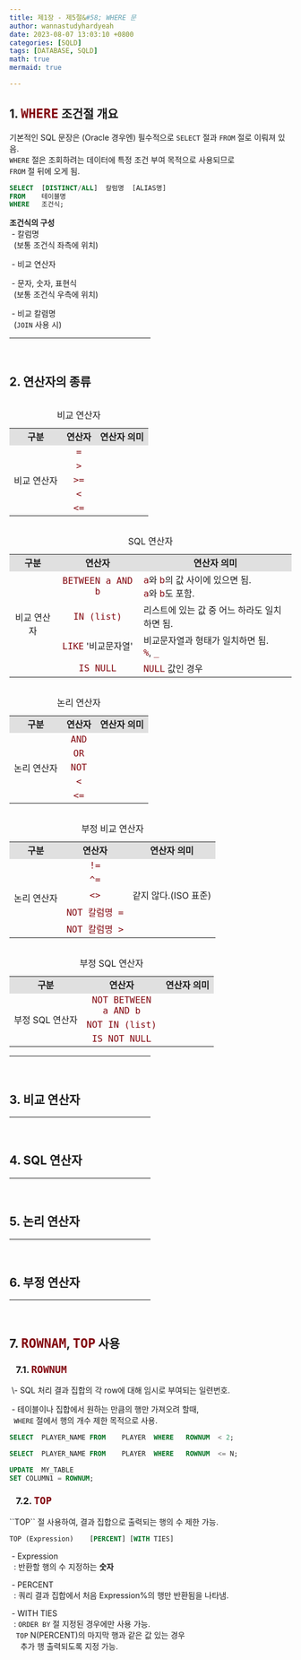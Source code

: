 ```yaml
---
title: 제1장 - 제5절&#58; WHERE 문
author: wannastudyhardyeah
date: 2023-08-07 13:03:10 +0800
categories: [SQLD]
tags: [DATABASE, SQLD]
math: true
mermaid: true

---
```

<h2>1. <code class="language-sql highlighter-rouge" style="color: #83060e; font-size: 1.4rem;"><b>WHERE</b></code> 조건절 개요</h2>

기본적인 SQL 문장은 (Oracle 경우엔) 필수적으로 ``SELECT`` 절과 ``FROM`` 절로 이뤄져 있음.<br>
``WHERE`` 절은 조회하려는 데이터에 특정 조건 부여 목적으로 사용되므로<br>
``FROM`` 절 뒤에 오게 됨.<br>

```sql
SELECT  [DISTINCT/ALL]  칼럼명  [ALIAS명]
FROM    테이블명
WHERE   조건식;
```

<b>조건식의 구성</b><br>
&nbsp;\- 칼럼명<br>
&nbsp;&nbsp;(보통 조건식 좌측에 위치)<br>

&nbsp;\- 비교 연산자<br>

&nbsp;\- 문자, 숫자, 표현식<br>
&nbsp;&nbsp;(보통 조건식 우측에 위치)<br>

&nbsp;\- 비교 칼렴명<br>
&nbsp;&nbsp;(``JOIN`` 사용 시)<br>
<hr width="50%">
<br>
<h2>2. 연산자의 종류</h2>

<table style="text-align: center;" align="left">
    <tr style="font-weight:bold; background: #e0e0e0;">
        <td>구분</td>
        <td>연산자</td>
        <td>연산자 의미</td>
    </tr>
    <tr>
        <td rowspan="5">비교 연산자</td>
        <td><code class="language-sql highlighter-rouge" style="color: #83060e; font-size: 1.0rem;">=</code></td>
        <td style="text-align: left"></td>
    </tr>
    <tr>
        <td><code class="language-sql highlighter-rouge" style="color: #83060e; font-size: 1.0rem;">></code></td>
        <td style="text-align: left"></td>
    </tr>
    <tr>
        <td><code class="language-sql highlighter-rouge" style="color: #83060e; font-size: 1.0rem;">>=</code></td>
        <td style="text-align: left"></td>
    </tr>
    <tr>
        <td><code class="language-sql highlighter-rouge" style="color: #83060e; font-size: 1.0rem;"><</code></td>
        <td style="text-align: left"></td>
    </tr>
    <tr>
        <td><code class="language-sql highlighter-rouge" style="color: #83060e; font-size: 1.0rem;"><=</code></td>
        <td style="text-align: left"></td>
    </tr>
    <caption style="text-align: center;">비교 연산자</caption>
</table>

<table style="text-align: center;" align="left">
    <tr style="font-weight:bold; background: #e0e0e0;">
        <td>구분</td>
        <td>연산자</td>
        <td>연산자 의미</td>
    </tr>
    <tr>
        <td rowspan="5">비교 연산자</td>
        <td><code class="language-sql highlighter-rouge" style="color: #83060e; font-size: 1.0rem;">BETWEEN a AND b</code></td>
        <td style="text-align: left"><code class="language-sql highlighter-rouge" style="color: #83060e; font-size: 1.0rem;">a</code>와 <code class="language-sql highlighter-rouge" style="color: #83060e; font-size: 1.0rem;">b</code>의 값 사이에 있으면 됨.<br><code class="language-sql highlighter-rouge" style="color: #83060e; font-size: 1.0rem;">a</code>와 <code class="language-sql highlighter-rouge" style="color: #83060e; font-size: 1.0rem;">b</code>도 포함.</td>
    </tr>
    <tr>
        <td><code class="language-sql highlighter-rouge" style="color: #83060e; font-size: 1.0rem;">IN (list)</code></td>
        <td style="text-align: left">리스트에 있는 값 중 어느 하라도 일치하면 됨.</td>
    </tr>
    <tr>
        <td><code class="language-sql highlighter-rouge" style="color: #83060e; font-size: 1.0rem;">LIKE</code> '비교문자열'</td>
        <td style="text-align: left">비교문자열과 형태가 일치하면 됨.<br><code class="language-sql highlighter-rouge" style="color: #83060e; font-size: 1.0rem;">%</code>, <code class="language-sql highlighter-rouge" style="color: #83060e; font-size: 1.0rem;">_</code></td>
    </tr>
    <tr>
        <td><code class="language-sql highlighter-rouge" style="color: #83060e; font-size: 1.0rem;">IS NULL</code></td>
        <td style="text-align: left"><code class="language-sql highlighter-rouge" style="color: #83060e; font-size: 1.0rem;">NULL</code> 값인 경우</td>
    </tr>
    <caption style="text-align: center;">SQL 연산자</caption>
</table>

<table style="text-align: center;" align="left">
    <tr style="font-weight:bold; background: #e0e0e0;">
        <td>구분</td>
        <td>연산자</td>
        <td>연산자 의미</td>
    </tr>
    <tr>
        <td rowspan="5">논리 연산자</td>
        <td><code class="language-sql highlighter-rouge" style="color: #83060e; font-size: 1.0rem;">AND</code></td>
        <td style="text-align: left"></td>
    </tr>
    <tr>
        <td><code class="language-sql highlighter-rouge" style="color: #83060e; font-size: 1.0rem;">OR</code></td>
        <td style="text-align: left"></td>
    </tr>
    <tr>
        <td><code class="language-sql highlighter-rouge" style="color: #83060e; font-size: 1.0rem;">NOT</code></td>
        <td style="text-align: left"></td>
    </tr>
    <tr>
        <td><code class="language-sql highlighter-rouge" style="color: #83060e; font-size: 1.0rem;"><</code></td>
        <td style="text-align: left"></td>
    </tr>
    <tr>
        <td><code class="language-sql highlighter-rouge" style="color: #83060e; font-size: 1.0rem;"><=</code></td>
        <td style="text-align: left"></td>
    </tr>
    <caption style="text-align: center;">논리 연산자</caption>
</table>

<table style="text-align: center;" align="left">
    <tr style="font-weight:bold; background: #e0e0e0;">
        <td>구분</td>
        <td>연산자</td>
        <td>연산자 의미</td>
    </tr>
    <tr>
        <td rowspan="5">논리 연산자</td>
        <td><code class="language-sql highlighter-rouge" style="color: #83060e; font-size: 1.0rem;">!=</code></td>
        <td style="text-align: left"></td>
    </tr>
    <tr>
        <td><code class="language-sql highlighter-rouge" style="color: #83060e; font-size: 1.0rem;">^=</code></td>
        <td style="text-align: left"></td>
    </tr>
    <tr>
        <td><code class="language-sql highlighter-rouge" style="color: #83060e; font-size: 1.0rem;"><></code></td>
        <td style="text-align: left">같지 않다.(ISO 표준)</td>
    </tr>
    <tr>
        <td><code class="language-sql highlighter-rouge" style="color: #83060e; font-size: 1.0rem;">NOT 칼럼명 =</code></td>
        <td style="text-align: left"></td>
    </tr>
    <tr>
        <td><code class="language-sql highlighter-rouge" style="color: #83060e; font-size: 1.0rem;">NOT 칼럼명 ></code></td>
        <td style="text-align: left"></td>
    </tr>
    <caption style="text-align: center;">부정 비교 연산자</caption>
</table>

<table style="text-align: center;" align="left">
    <tr style="font-weight:bold; background: #e0e0e0;">
        <td>구분</td>
        <td>연산자</td>
        <td>연산자 의미</td>
    </tr>
    <tr>
        <td rowspan="5">부정 SQL 연산자</td>
        <td><code class="language-sql highlighter-rouge" style="color: #83060e; font-size: 1.0rem;">NOT BETWEEN</code><br><code class="language-sql highlighter-rouge" style="color: #83060e; font-size: 1.0rem;">a AND b</code></td>
        <td style="text-align: left"></td>
    </tr>
    <tr>
        <td><code class="language-sql highlighter-rouge" style="color: #83060e; font-size: 1.0rem;">NOT IN (list)</code></td>
        <td style="text-align: left"></td>
    </tr>
    <tr>
        <td><code class="language-sql highlighter-rouge" style="color: #83060e; font-size: 1.0rem;">IS NOT NULL</code></td>
        <td style="text-align: left"></td>
    </tr>
    <caption style="text-align: center;">부정 SQL 연산자</caption>
</table>
<hr width="50%">
<br>
<h2>3. 비교 연산자</h2>
<hr width="50%">
<br>
<h2>4. SQL 연산자</h2>
<hr width="50%">
<br>
<h2>5. 논리 연산자</h2>
<hr width="50%">
<br>
<h2>6. 부정 연산자</h2>
<hr width="50%">
<br>
<h2>7. <code class="language-sql highlighter-rouge" style="color: #83060e; font-size: 1.4rem;"><b>ROWNAM</b></code>, <code class="language-sql highlighter-rouge" style="color: #83060e; font-size: 1.4rem;"><b>TOP</b></code> 사용</h2>
<h3 id="rownum-h3" data-heading-label="7.1. ROWNUM">&nbsp;&nbsp;&nbsp;7.1. <code class="language-sql highlighter-rouge" style="color: #83060e; font-size: 1.1rem;">ROWNUM</code></h3>
&nbsp;\- SQL 처리 결과 집합의 각 row에 대해 임시로 부여되는 일련번호.<br>

&nbsp;\- 테이블이나 집합에서 원하는 만큼의 행만 가져오려 할때,<br>
&nbsp;&nbsp;``WHERE`` 절에서 행의 개수 제한 목적으로 사용.<br>

```sql
SELECT  PLAYER_NAME FROM    PLAYER  WHERE   ROWNUM  < 2;
```

```sql
SELECT  PLAYER_NAME FROM    PLAYER  WHERE   ROWNUM  <= N;
```

```sql
UPDATE  MY_TABLE
SET COLUMN1 = ROWNUM;
```

<h3 id="top-h3" data-heading-label="7.2. TOP">&nbsp;&nbsp;&nbsp;7.2. <code class="language-sql highlighter-rouge" style="color: #83060e; font-size: 1.1rem;">TOP</code></h3>
``TOP`` 절 사용하여, 결과 집합으로 출력되는 행의 수 제한 가능.<br>

```sql
TOP (Expression)    [PERCENT] [WITH TIES]
```
&nbsp;\- Expression<br>
&nbsp;&nbsp;\: 반환할 행의 수 지정하는 <b>숫자</b><br>

&nbsp;\- PERCENT<br>
&nbsp;&nbsp;\: 쿼리 결과 집합에서 처음 Expression%의 행만 반환됨을 나타냄.<br>

&nbsp;\- WITH TIES<br>
&nbsp;&nbsp;\: ``ORDER BY`` 절 지정된 경우에만 사용 가능.<br>
&nbsp;&nbsp;&nbsp;``TOP`` N(PERCENT)의 마지막 행과 같은 값 있는 경우<br>
&nbsp;&nbsp;&nbsp;&nbsp;&nbsp;추가 행 출력되도록 지정 가능.<br>